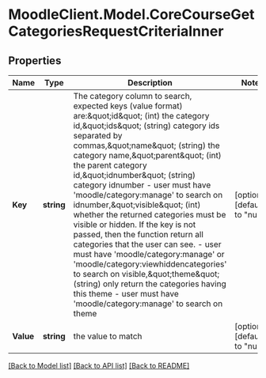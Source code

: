 # MoodleClient.Model.CoreCourseGetCategoriesRequestCriteriaInner

## Properties

Name | Type | Description | Notes
------------ | ------------- | ------------- | -------------
**Key** | **string** | The category column to search, expected keys (value format) are:\&quot;id\&quot; (int) the category id,\&quot;ids\&quot; (string) category ids separated by commas,\&quot;name\&quot; (string) the category name,\&quot;parent\&quot; (int) the parent category id,\&quot;idnumber\&quot; (string) category idnumber - user must have &#39;moodle/category:manage&#39; to search on idnumber,\&quot;visible\&quot; (int) whether the returned categories must be visible or hidden. If the key is not passed,                                              then the function return all categories that the user can see. - user must have &#39;moodle/category:manage&#39; or &#39;moodle/category:viewhiddencategories&#39; to search on visible,\&quot;theme\&quot; (string) only return the categories having this theme - user must have &#39;moodle/category:manage&#39; to search on theme | [optional] [default to "null"]
**Value** | **string** | the value to match | [optional] [default to "null"]

[[Back to Model list]](../README.md#documentation-for-models) [[Back to API list]](../README.md#documentation-for-api-endpoints) [[Back to README]](../README.md)


